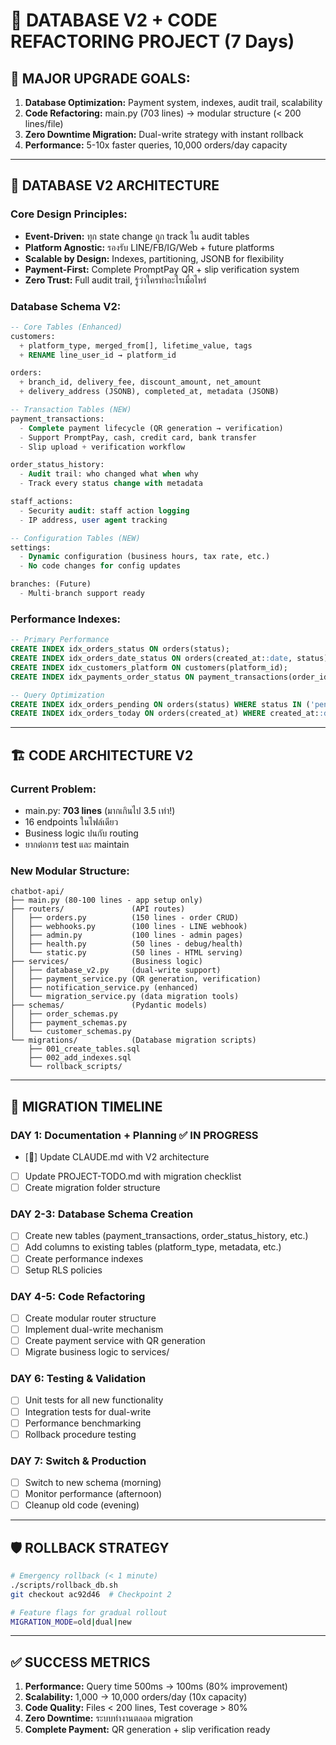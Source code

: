 # 🔧 DATABASE V2 + CODE REFACTORING PROJECT (7 Days)

## **🎯 MAJOR UPGRADE GOALS:**
1. **Database Optimization:** Payment system, indexes, audit trail, scalability
2. **Code Refactoring:** main.py (703 lines) → modular structure (< 200 lines/file)
3. **Zero Downtime Migration:** Dual-write strategy with instant rollback
4. **Performance:** 5-10x faster queries, 10,000 orders/day capacity

---

## **📅 DATABASE V2 ARCHITECTURE**

### **Core Design Principles:**
- **Event-Driven:** ทุก state change ถูก track ใน audit tables
- **Platform Agnostic:** รองรับ LINE/FB/IG/Web + future platforms  
- **Scalable by Design:** Indexes, partitioning, JSONB for flexibility
- **Payment-First:** Complete PromptPay QR + slip verification system
- **Zero Trust:** Full audit trail, รู้ว่าใครทำอะไรเมื่อไหร่

### **Database Schema V2:**
```sql
-- Core Tables (Enhanced)
customers:
  + platform_type, merged_from[], lifetime_value, tags
  + RENAME line_user_id → platform_id

orders:
  + branch_id, delivery_fee, discount_amount, net_amount
  + delivery_address (JSONB), completed_at, metadata (JSONB)

-- Transaction Tables (NEW)
payment_transactions:
  - Complete payment lifecycle (QR generation → verification)
  - Support PromptPay, cash, credit card, bank transfer
  - Slip upload + verification workflow

order_status_history:
  - Audit trail: who changed what when why
  - Track every status change with metadata

staff_actions:
  - Security audit: staff action logging
  - IP address, user agent tracking

-- Configuration Tables (NEW)  
settings:
  - Dynamic configuration (business hours, tax rate, etc.)
  - No code changes for config updates

branches: (Future)
  - Multi-branch support ready
```

### **Performance Indexes:**
```sql
-- Primary Performance
CREATE INDEX idx_orders_status ON orders(status);
CREATE INDEX idx_orders_date_status ON orders(created_at::date, status);
CREATE INDEX idx_customers_platform ON customers(platform_id);
CREATE INDEX idx_payments_order_status ON payment_transactions(order_id, status);

-- Query Optimization  
CREATE INDEX idx_orders_pending ON orders(status) WHERE status IN ('pending','confirmed');
CREATE INDEX idx_orders_today ON orders(created_at) WHERE created_at::date = CURRENT_DATE;
```

---

## **🏗️ CODE ARCHITECTURE V2**

### **Current Problem:**
- main.py: **703 lines** (มากเกินไป 3.5 เท่า!)
- 16 endpoints ในไฟล์เดียว  
- Business logic ปนกับ routing
- ยากต่อการ test และ maintain

### **New Modular Structure:**
```
chatbot-api/
├── main.py (80-100 lines - app setup only)
├── routers/               (API routes)
│   ├── orders.py          (150 lines - order CRUD)
│   ├── webhooks.py        (100 lines - LINE webhook)  
│   ├── admin.py           (100 lines - admin pages)
│   ├── health.py          (50 lines - debug/health)
│   └── static.py          (50 lines - HTML serving)
├── services/              (Business logic)
│   ├── database_v2.py     (dual-write support)
│   ├── payment_service.py (QR generation, verification)
│   ├── notification_service.py (enhanced)
│   └── migration_service.py (data migration tools)
├── schemas/               (Pydantic models)
│   ├── order_schemas.py
│   ├── payment_schemas.py
│   └── customer_schemas.py
└── migrations/            (Database migration scripts)
    ├── 001_create_tables.sql
    ├── 002_add_indexes.sql
    └── rollback_scripts/
```

---

## **📅 MIGRATION TIMELINE**

### **DAY 1:** Documentation + Planning ✅ IN PROGRESS
- [🔄] Update CLAUDE.md with V2 architecture
- [ ] Update PROJECT-TODO.md with migration checklist
- [ ] Create migration folder structure

### **DAY 2-3:** Database Schema Creation
- [ ] Create new tables (payment_transactions, order_status_history, etc.)
- [ ] Add columns to existing tables (platform_type, metadata, etc.)
- [ ] Create performance indexes
- [ ] Setup RLS policies

### **DAY 4-5:** Code Refactoring  
- [ ] Create modular router structure
- [ ] Implement dual-write mechanism
- [ ] Create payment service with QR generation
- [ ] Migrate business logic to services/

### **DAY 6:** Testing & Validation
- [ ] Unit tests for all new functionality
- [ ] Integration tests for dual-write
- [ ] Performance benchmarking  
- [ ] Rollback procedure testing

### **DAY 7:** Switch & Production
- [ ] Switch to new schema (morning)
- [ ] Monitor performance (afternoon)  
- [ ] Cleanup old code (evening)

---

## **🛡️ ROLLBACK STRATEGY**
```bash
# Emergency rollback (< 1 minute)
./scripts/rollback_db.sh
git checkout ac92d46  # Checkpoint 2

# Feature flags for gradual rollout
MIGRATION_MODE=old|dual|new
```

---

## **✅ SUCCESS METRICS**
1. **Performance:** Query time 500ms → 100ms (80% improvement)
2. **Scalability:** 1,000 → 10,000 orders/day (10x capacity)
3. **Code Quality:** Files < 200 lines, Test coverage > 80%
4. **Zero Downtime:** ระบบทำงานตลอด migration
5. **Complete Payment:** QR generation + slip verification ready